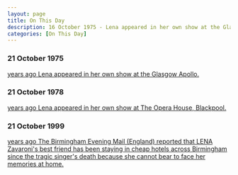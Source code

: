 ```yaml
---
layout: page
title: On This Day
description: 16 October 1975 - Lena appeared in her own show at the Glasgow Apollo. 1978 - Lena appeared in her own show at The Opera House, Blackpool. 1999 - The Birmingham Evening Mail (England) reported that LENA Zavaroni's best friend has been staying in cheap hotels across Birmingham since the tragic singer's death because she cannot bear to face her memories at home.
categories: [On This Day]
---
```


### 21 October 1975
[<span id="age1"></span> years ago Lena appeared in her own show at the Glasgow Apollo.](/theatre/glasgow%20apollo/1975/10/21/the-lena-zavaroni-show.html)


### 21 October 1978
[<span id="age2"></span> years ago Lena appeared in her own show at The Opera House, Blackpool.](/theatre/blackpool%20opera%20house/1978/10/21/the-lena-zavaroni-show.html)

### 21 October 1999
[<span id="age3"></span> years ago The Birmingham Evening Mail (England) reported that LENA Zavaroni's best friend has been staying in cheap hotels across Birmingham since the tragic singer's death because she cannot bear to face her memories at home.](/birmingham%20evening%20mail/newspapers/1999/10/21/birmingham-evening-mail.html)

<!-- Script for calculating number of years ago -->
<script>

var dob = '19751021';
var year = Number(dob.substr(0, 4));
var month = Number(dob.substr(4, 2)) - 1;
var day = Number(dob.substr(6, 2));
var today = new Date();
var age1 = today.getFullYear() - year;
if (today.getMonth() < month || (today.getMonth() == month && today.getDate() < day)) {
age1--;
}
document.getElementById("age1").innerHTML=age1;

var dob = '19781021';
var year = Number(dob.substr(0, 4));
var month = Number(dob.substr(4, 2)) - 1;
var day = Number(dob.substr(6, 2));
var today = new Date();
var age2 = today.getFullYear() - year;
if (today.getMonth() < month || (today.getMonth() == month && today.getDate() < day)) {
age2--;
}
document.getElementById("age2").innerHTML=age2;

var dob = '19991021';
var year = Number(dob.substr(0, 4));
var month = Number(dob.substr(4, 2)) - 1;
var day = Number(dob.substr(6, 2));
var today = new Date();
var age3 = today.getFullYear() - year;
if (today.getMonth() < month || (today.getMonth() == month && today.getDate() < day)) {
age3--;
}
document.getElementById("age3").innerHTML=age3;
</script>

